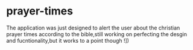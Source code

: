 # prayer-times
The application was just designed to alert the user about the christian prayer times according to the bible,still working on perfecting the desgin and fucntionality,but it works to a point though !])
